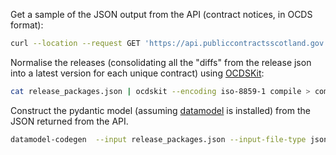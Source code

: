 
Get a sample of the JSON output from the API (contract notices, in OCDS format):

```bash
curl --location --request GET 'https://api.publiccontractsscotland.gov.uk/v1/Notices?noticeType=2&outputType=0' > release_packages.json
```

Normalise the releases (consolidating all the "diffs" from the release json into a latest version for each unique contract) using [OCDSKit](https://github.com/open-contracting/ocdskit):

```bash
cat release_packages.json | ocdskit --encoding iso-8859-1 compile > compiled_releases.json
```

Construct the pydantic model (assuming [datamodel](https://pydantic-docs.helpmanual.io/datamodel_code_generator/) is installed) from the JSON returned from the API.

```bash
datamodel-codegen  --input release_packages.json --input-file-type json --output model.py
```